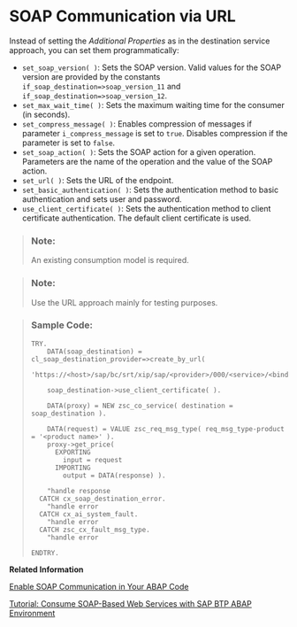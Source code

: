 <!-- loio7e22ed9979a34a61afdeaee7c49e3711 -->

# SOAP Communication via URL

Instead of setting the *Additional Properties* as in the destination service approach, you can set them programmatically:

-   `set_soap_version( )`: Sets the SOAP version. Valid values for the SOAP version are provided by the constants `if_soap_destination=>soap_version_11` and `if_soap_destination=>soap_version_12`.
-   `set_max_wait_time( )`: Sets the maximum waiting time for the consumer \(in seconds\).
-   `set_compress_message( )`: Enables compression of messages if parameter `i_compress_message` is set to `true`. Disables compression if the parameter is set to `false`.
-   `set_soap_action( )`: Sets the SOAP action for a given operation. Parameters are the name of the operation and the value of the SOAP action.
-   `set_url( )`: Sets the URL of the endpoint.
-   `set_basic_authentication( )`: Sets the authentication method to basic authentication and sets user and password.
-   `use_client_certificate( )`: Sets the authentication method to client certificate authentication. The default client certificate is used.

> ### Note:  
> An existing consumption model is required.

> ### Note:  
> Use the URL approach mainly for testing purposes.

> ### Sample Code:  
> ```
> TRY.
>     DATA(soap_destination) = cl_soap_destination_provider=>create_by_url( 
> 						'https://<host>/sap/bc/srt/xip/sap/<provider>/000/<service>/<binding>').
>  
>     soap_destination->use_client_certificate( ).
>  
>     DATA(proxy) = NEW zsc_co_service( destination = soap_destination ).
>  
>     DATA(request) = VALUE zsc_req_msg_type( req_msg_type-product = '<product name>' ).
>     proxy->get_price(
>       EXPORTING
>         input = request
>       IMPORTING
>         output = DATA(response) ).
>  
>     "handle response
>   CATCH cx_soap_destination_error.
>     "handle error
>   CATCH cx_ai_system_fault.
>     "handle error
>   CATCH zsc_cx_fault_msg_type.
>     "handle error
>  
> ENDTRY.
> ```

**Related Information**  


[Enable SOAP Communication in Your ABAP Code](Enable_SOAP_Communication_in_Your_ABAP_Code_6ab460e.md "SOAP-based Web service outbound communication within the ABAP environment is enabled by using SOAP destination objects.")

[Tutorial: Consume SOAP-Based Web Services with SAP BTP ABAP Environment](https://developers.sap.com/tutorials/abap-environment-soap-web-services.html)


